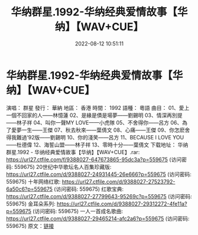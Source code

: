 ﻿---
title: 华纳群星.1992-华纳经典爱情故事【华纳】【WAV+CUE】
date: 2022-08-12 10:51:11
categories: WAV车载音乐、镜像
tags: 华语中文
---
# 华纳群星.1992-华纳经典爱情故事【华纳】【WAV+CUE】

演唱： 群星
發行： 華納
地區： 香港
時間： 1992
語種： 粵語
曲目：
01、愛上一個不回家的人——林憶蓮
02、是緣是債是場夢——劉錫明
03、情深再別提——林子祥
04、叫你一聲MY LOVE——小虎隊
05、不舍得你——呂方
06、為了愛夢一生——王傑
07、秋去秋來——葉倩文
08、心痛——王傑
09、你怎麽舍得我難過‘92版——劉錫明
10、你的淺笑——呂方
11、BECAUSE I LOVE YOU——杜德偉
12、海誓山盟——林子祥
13、零時十分——葉倩文
下载地址：
华纳群星.1992 - 华纳经典爱情故事【华纳】【WAV+CUE】.rar:
https://url27.ctfile.com/f/9388027-647673865-95dc3a?p=559675
(访问密码: 559675)
20世纪中华歌坛名人百集珍藏版: https://url27.ctfile.com/d/9388027-24931445-26e666?p=559675
(访问密码: 559675)
十年网络红歌: https://url27.ctfile.com/d/9388027-27523792-6a50c6?p=559675
(访问密码: 559675)
红歌宝典: https://url27.ctfile.com/d/9388027-27799643-95269c?p=559675
(访问密码: 559675)
金耳朵系列: https://url27.ctfile.com/d/9388027-29312272-4fe11a?p=559675
(访问密码: 559675)
一人一首成名歌曲: https://url27.ctfile.com/d/9388027-29465214-afc2a6?p=559675
(访问密码: 559675)
原文：[链接](https://blog.sina.com.cn/s/blog_1647c7e7601030yu0.html)